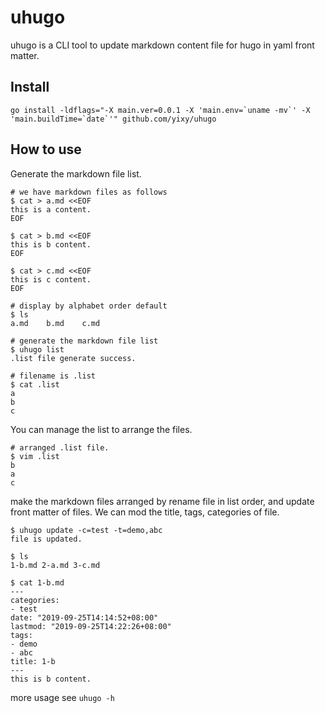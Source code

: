 # uhugo #

uhugo is a CLI tool to update markdown content file for hugo in yaml front matter.

## Install ##

```
go install -ldflags="-X main.ver=0.0.1 -X 'main.env=`uname -mv`' -X 'main.buildTime=`date`'" github.com/yixy/uhugo
```

## How to use ##

Generate the markdown file list.

```
# we have markdown files as follows
$ cat > a.md <<EOF                  
this is a content.
EOF

$ cat > b.md <<EOF                  
this is b content.
EOF

$ cat > c.md <<EOF                  
this is c content.
EOF

# display by alphabet order default
$ ls
a.md    b.md    c.md 

# generate the markdown file list
$ uhugo list
.list file generate success.

# filename is .list
$ cat .list     
a
b
c
```

You can manage the list to arrange the files.

```
# arranged .list file.
$ vim .list
b
a
c
```

make the markdown files arranged by rename file in list order, and update front matter of files. We can mod the title, tags, categories of file.

```
$ uhugo update -c=test -t=demo,abc 
file is updated.

$ ls
1-b.md 2-a.md 3-c.md

$ cat 1-b.md 
---
categories:
- test
date: "2019-09-25T14:14:52+08:00"
lastmod: "2019-09-25T14:22:26+08:00"
tags:
- demo
- abc
title: 1-b
---
this is b content.

```

more usage see `uhugo -h`